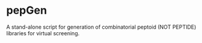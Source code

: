 # pepGen
A stand-alone script for generation of combinatorial peptoid (NOT PEPTIDE) libraries for virtual screening.

